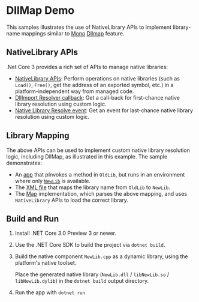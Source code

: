# DllMap Demo

This samples illustrates the use of NativeLibrary APIs to implement library-name mappings similar to [Mono](https://www.mono-project.com/) [Dllmap](http://www.mono-project.com/docs/advanced/pinvoke/dllmap/) feature.

## NativeLibrary APIs

.Net Core 3 provides a rich set of APIs to manage native libraries:

- [NativeLibrary APIs](https://github.com/dotnet/corefx/blob/master/src/System.Runtime.InteropServices/ref/System.Runtime.InteropServices.cs#L728-L738): Perform operations on native libraries (such as `Load()`, `Free()`, get the address of an exported  symbol, etc.) in a platform-independent way from managed code.
- [DllImport Resolver callback](https://github.com/dotnet/corefx/blob/master/src/System.Runtime.InteropServices/ref/System.Runtime.InteropServices.cs#L734):  Get a call-back for first-chance native library resolution using custom logic. 
- [Native Library Resolve event](https://github.com/dotnet/corefx/blob/master/src/System.Runtime.Loader/ref/System.Runtime.Loader.cs#L39): Get an event for last-chance native library resolution using custom logic.   

## Library Mapping

The above APIs can be used to implement custom native library resolution logic, including DllMap, as illustrated in this example. The sample demonstrates:

- An [app](Demo.cs) that pInvokes a method in `OldLib`, but runs in an environment where only [`NewLib`](NewLib.cpp) is available.
- The [XML file](Demo.xml) that maps the library name from `OldLib` to `NewLib`. 
- The [Map](Map.cs) implementation, which parses the above mapping, and uses `NativeLibrary` APIs to load the correct library.

## Build and Run

1. Install .NET Core 3.0 Preview 3 or newer.

2. Use the .NET Core SDK to build the project via `dotnet build`.

3. Build the native component `NewLib.cpp` as a dynamic library, using the platform's native toolset. 

    Place the generated native library (`NewLib.dll` / `libNewLib.so` / `libNewLib.dylib`) in the `dotnet build` output directory.

4. Run the app with `dotnet run`

